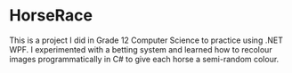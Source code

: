 # HorseRace
This is a project I did in Grade 12 Computer Science to practice using .NET WPF. I experimented with a betting system and learned how to recolour images programmatically in C# to give each horse a semi-random colour.
